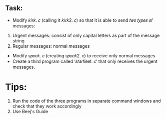 ## Task:

- Modify 𝑘𝑖𝑟𝑘. 𝑐 (calling it 𝑘𝑖𝑟𝑘2. 𝑐) so that it is able to send 𝑡𝑤𝑜 𝑡𝑦𝑝𝑒𝑠 𝑜𝑓 messages: 
1. Urgent messages: consist of only capital letters as part of the message string
2. Regular messages: normal messages 

-  Modify 𝑠𝑝𝑜𝑐𝑘. 𝑐 (creating 𝑠𝑝𝑜𝑐𝑘2. 𝑐) to receive only normal messages
- Create a third program called ‘𝑠𝑡𝑎𝑟𝑓𝑙𝑒𝑒𝑡. 𝑐’ that only receives the urgent messages.



# Tips: 
1. Run the code of the three programs in separate command windows and check that they work accordingly
2. Use Beej's Guide
